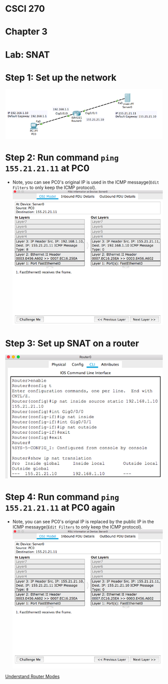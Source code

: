 # CSCI 270
# Chapter 3
# Lab: SNAT

# Step 1: Set up the network

![SNAT1](../Resources/SNAT1.png)

# Step 2: Run command `ping 155.21.21.11` at PC0
+ Note, you can see PC0's original IP is used in the ICMP messayge(`Edit Filters` to only keep the ICMP protocol).
![SNAT1](../Resources/SNAT3.png)

# Step 3: Set up SNAT on a router
![SNAT2](../Resources/SNAT2.png)

# Step 4: Run command `ping 155.21.21.11` at PC0 again
+ Note, you can see PC0's orignal IP is replaced by the public IP in the ICMP messayge(`Edit Filters` to only keep the ICMP protocol).
![SNAT1](../Resources/SNAT4.png)

[Understand Router Modes](https://blog.router-switch.com/2012/08/four-modes-to-access-and-configure-a-cisco-router/)
